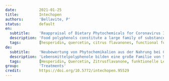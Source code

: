 ```yaml
---
date:          2021-01-25
title:         Intechopen
authors:       'Bellavite, P'
status:        default
en:
  subtitle:    'Reappraisal of Dietary Phytochemicals for Coronavirus Infection: Focus on Hesperidin and Quercetin'
  description: 'Food polyphenols constitute a large family of substances with beneficial properties in a large group of communicable and non-communicable diseases. These compounds support and improve the body’s defences against oxidative stress and are helpful in the prevention of pathologies related to metabolic syndrome. Furthermore, they exhibit anti-inflammatory, antiviral, and antimicrobial properties. This chapter draws attention to certain nutritional components such as hesperidin and quercetin, which are emerging as good candidates for a complementary beneficial effect in the case of diseases caused by viruses, including COVID-19. These nutraceuticals have a complex mechanism of action, which involves both cellular defence against oxidative stress and the modulation of inflammation, which although normally is a defence, repair and activation mechanism of the immune system, it can elude its controls and become a systemic and destructive pathology (cytokine storm, respiratory distress syndrome). Furthermore, recent in silico simulation tests suggest that both hesperidin and quercetin may interfere with SARS-CoV-2 by binding to cell receptors and the proteolytic enzymes involved in its replication. In addition to the inhibitory effects on the virus at cellular level, the two flavonoids can have indirect effects in respiratory infectious diseases as they prevent or improve metabolic and vascular comorbidities that can complicate the clinical course. This brief review focuses on biochemical and pharmacological mechanisms of action of polyphenols in the context of the revaluation of dietary approaches to the prevention and treatment of infectious diseases caused by viruses, with a special application to COVID-19.'
  tags:        [hesperidin, quercetin, citrus flavanones, functional food, nutraceuticals, respiratory virus, oxidative stress, SARS-CoV-2, COVID-19, metabolic syndrome, Nrf2]
de:
  subtitle:    'Neubewertung von Phytochemikalien aus der Nahrung bei Coronavirus-Infektionen: Fokus auf Hesperidin und Quercetin'
  description: 'Lebensmittelpolyphenole bilden eine große Familie von Substanzen mit positiven Eigenschaften bei einer großen Gruppe von übertragbaren und nicht übertragbaren Krankheiten. Diese Verbindungen unterstützen und verbessern die körpereigenen Abwehrkräfte gegen oxidativen Stress und sind hilfreich bei der Vorbeugung von Krankheiten im Zusammenhang mit dem metabolischen Syndrom. Darüber hinaus weisen sie entzündungshemmende, antivirale und antimikrobielle Eigenschaften auf. Dieses Kapitel lenkt die Aufmerksamkeit auf bestimmte Nahrungsbestandteile wie Hesperidin und Quercetin, die sich als gute Kandidaten für eine ergänzende positive Wirkung bei durch Viren verursachten Krankheiten, einschließlich COVID-19, erweisen. Diese Nutrazeutika haben einen komplexen Wirkmechanismus, der sowohl die zelluläre Abwehr gegen oxidativen Stress als auch die Modulation von Entzündungen umfasst, die zwar normalerweise ein Abwehr-, Reparatur- und Aktivierungsmechanismus des Immunsystems sind, sich aber seiner Kontrolle entziehen und zu einer systemischen und destruktiven Pathologie werden können (Zytokinsturm, Atemnotsyndrom). Jüngste In-silico-Simulationstests deuten darauf hin, dass sowohl Hesperidin als auch Quercetin das SARS-CoV-2-Virus durch Bindung an Zellrezeptoren und die an seiner Replikation beteiligten proteolytischen Enzyme hemmen können. Zusätzlich zu den hemmenden Wirkungen auf das Virus auf zellulärer Ebene können die beiden Flavonoide indirekte Wirkungen bei Infektionskrankheiten der Atemwege haben, da sie metabolische und vaskuläre Komorbiditäten verhindern oder verbessern, die den klinischen Verlauf komplizieren können. Diese kurze Übersicht konzentriert sich auf die biochemischen und pharmakologischen Wirkmechanismen von Polyphenolen im Zusammenhang mit der Neubewertung von Ernährungsansätzen zur Vorbeugung und Behandlung von Infektionskrankheiten, die durch Viren verursacht werden, mit einer speziellen Anwendung auf COVID-19.' 
  tags:        [Hesperidin, Quercetin, Zitrusflavanone, funktionelle Lebensmittel, Nutrazeutika, Atemwegsvirus, oxidativer Stress, SARS-CoV-2, COVID-19, metabolisches Syndrom, Nrf2]
group:         'Treatments'
credit:        https://doi.org/10.5772/intechopen.95529
---
```

